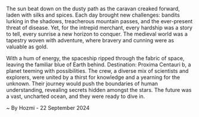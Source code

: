 
The sun beat down on the dusty path as the caravan creaked forward, laden with silks and spices. Each day brought new challenges: bandits lurking in the shadows, treacherous mountain passes, and the ever-present threat of disease. Yet, for the intrepid merchant, every hardship was a story to tell, every sunrise a new horizon to conquer. The medieval world was a tapestry woven with adventure, where bravery and cunning were as valuable as gold.

With a hum of energy, the spaceship ripped through the fabric of space, leaving the familiar blue of Earth behind. Destination: Proxima Centauri b, a planet teeming with possibilities. The crew, a diverse mix of scientists and explorers, were united by a thirst for knowledge and a yearning for the unknown. Their journey would push the boundaries of human understanding, revealing secrets hidden amongst the stars. The future was a vast, uncharted ocean, and they were ready to dive in. 

~ By Hozmi - 22 September 2024
